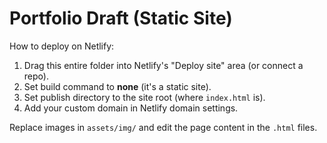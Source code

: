 
# Portfolio Draft (Static Site)

How to deploy on Netlify:
1) Drag this entire folder into Netlify's "Deploy site" area (or connect a repo).
2) Set build command to **none** (it's a static site).
3) Set publish directory to the site root (where `index.html` is).
4) Add your custom domain in Netlify domain settings.

Replace images in `assets/img/` and edit the page content in the `.html` files.
